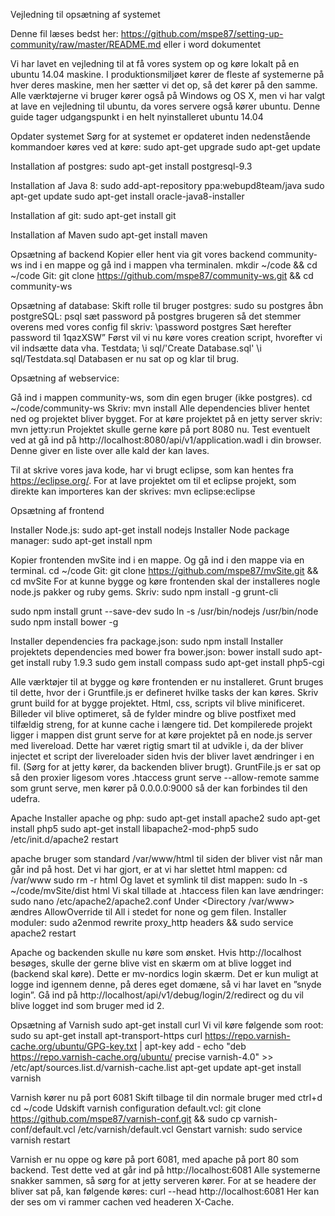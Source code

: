 Vejledning til opsætning af systemet

Denne fil læses bedst her: https://github.com/mspe87/setting-up-community/raw/master/README.md eller i word dokumentet

Vi har lavet en vejledning til at få vores system op og køre lokalt på en ubuntu 14.04 maskine. I produktionsmiljøet kører de fleste af systemerne på hver deres maskine, men her sætter vi det op, så det kører på den samme. Alle værktøjerne vi bruger kører også på Windows og OS X, men vi har valgt at lave en vejledning til ubuntu, da vores servere også kører ubuntu.
Denne guide tager udgangspunkt i en helt nyinstalleret ubuntu 14.04

Opdater systemet
Sørg for at systemet er opdateret inden nedenstående kommandoer køres ved at køre: 
sudo apt-get upgrade
sudo apt-get update

Installation af postgres:
sudo apt-get install postgresql-9.3


Installation af Java 8:
sudo add-apt-repository ppa:webupd8team/java
sudo apt-get update
sudo apt-get install oracle-java8-installer

Installation af git:
sudo apt-get install git

Installation af Maven
sudo apt-get install maven

Opsætning af backend
Kopier eller hent via git vores backend community-ws ind i en mappe og gå ind i mappen vha terminalen.
mkdir ~/code && cd ~/code
Git:
git clone https://github.com/mspe87/community-ws.git && cd community-ws

Opsætning af database:
Skift rolle til bruger postgres:
sudo su postgres
åbn postgreSQL:
psql
sæt password på postgres brugeren så det stemmer overens med vores config fil skriv:
\password postgres
Sæt herefter password til 1qazXSW”
Først vil vi nu køre vores creation script, hvorefter vi vil indsætte data vha. Testdata;
\i sql/'Create Database.sql'
\i sql/Testdata.sql
Databasen er nu sat op og klar til brug.

Opsætning af webservice:

Gå ind i mappen community-ws, som din egen bruger (ikke postgres).
cd ~/code/community-ws 
Skriv:
mvn install
Alle dependencies bliver hentet ned og projektet bliver bygget.
For at køre projektet på en jetty server skriv:
mvn jetty:run
Projektet skulle gerne køre på port 8080 nu. Test eventuelt ved at gå ind på http://localhost:8080/api/v1/application.wadl i din browser. Denne giver en liste over alle kald der kan laves.

Til at skrive vores java kode, har vi brugt eclipse, som kan hentes fra https://eclipse.org/. For at lave projektet om til et eclipse projekt, som direkte kan importeres kan der skrives:
mvn eclipse:eclipse

Opsætning af frontend

Installer Node.js:
sudo apt-get install nodejs
Installer Node package manager:
sudo apt-get install npm

Kopier frontenden mvSite ind i en mappe. Og gå ind i den mappe via en terminal. 
cd ~/code 
Git:
git clone https://github.com/mspe87/mvSite.git && cd mvSite 
For at kunne bygge og køre frontenden skal der installeres nogle node.js pakker og ruby gems. Skriv:
sudo npm install -g grunt-cli

sudo npm install grunt --save-dev
sudo ln -s /usr/bin/nodejs /usr/bin/node
sudo npm install bower -g
 
Installer dependencies fra package.json:
sudo npm install
Installer projektets dependencies med bower fra bower.json:
bower install
sudo apt-get install ruby 1.9.3
sudo gem install compass
sudo apt-get install php5-cgi

Alle værktøjer til at bygge og køre frontenden er nu installeret. Grunt bruges til dette, hvor der i Gruntfile.js er defineret hvilke tasks der kan køres. Skriv
grunt build for at bygge projektet. Html, css, scripts vil blive minificeret. Billeder vil blive optimeret, så de fylder mindre og blive postfixet med tilfældig streng, for at kunne cache i længere tid. Det kompilerede projekt ligger i mappen dist
grunt serve for at køre projektet på en node.js server med livereload. Dette har været rigtig smart til at udvikle i, da der bliver injectet et script der livereloader siden hvis der bliver lavet ændringer i en fil. (Sørg for at jetty kører, da backenden bliver brugt). GruntFile.js er sat op så den proxier ligesom vores .htaccess
grunt serve --allow-remote samme som grunt serve, men kører på 0.0.0.0:9000 så der kan forbindes til den udefra.

Apache
Installer apache og php:
sudo apt-get install apache2
sudo apt-get install php5
sudo apt-get install libapache2-mod-php5
sudo /etc/init.d/apache2 restart

apache bruger som standard /var/www/html til siden der bliver vist når man går ind på host. Det vi har gjort, er at vi har slettet html mappen:
cd /var/www
sudo rm -r html
Og lavet et symlink til dist mappen:
sudo ln -s ~/code/mvSite/dist html 
Vi skal tillade at .htaccess filen kan lave ændringer:
sudo nano /etc/apache2/apache2.conf
Under <Directory /var/www> ændres AllowOverride til All i stedet for none og gem filen.
Installer moduler:
sudo a2enmod rewrite proxy_http headers && sudo service apache2 restart

Apache og backenden skulle nu køre som ønsket. Hvis http://localhost besøges, skulle der gerne blive vist en skærm om at blive logget ind (backend skal køre). Dette er mv-nordics login skærm. Det er kun muligt at logge ind igennem denne, på deres eget domæne, så vi har lavet en ”snyde login”. Gå ind på http://localhost/api/v1/debug/login/2/redirect og du vil blive logget ind som bruger med id 2.

Opsætning af Varnish
sudo apt-get install curl
Vi vil køre følgende som root:
sudo su
apt-get install apt-transport-https
curl https://repo.varnish-cache.org/ubuntu/GPG-key.txt | apt-key add -
echo "deb https://repo.varnish-cache.org/ubuntu/ precise varnish-4.0" >> /etc/apt/sources.list.d/varnish-cache.list 
apt-get update
apt-get install varnish

Varnish kører nu på port 6081
Skift tilbage til din normale bruger med ctrl+d
cd ~/code
Udskift varnish configuration default.vcl:
git clone https://github.com/mspe87/varnish-conf.git && sudo cp varnish-conf/default.vcl /etc/varnish/default.vcl
Genstart varnish:
sudo service varnish restart

Varnish er nu oppe og køre på port 6081, med apache på port 80 som backend. Test dette ved at går ind på http://localhost:6081
Alle systemerne snakker sammen, så sørg for at jetty serveren kører.
For at se headere der bliver sat på, kan følgende køres:
curl --head http://localhost:6081
Her kan der ses om vi rammer cachen ved headeren X-Cache.
